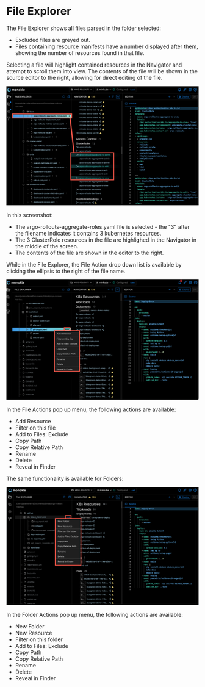 # File Explorer

The File Explorer shows all files parsed in the folder selected:

- Excluded files are greyed out.
- Files containing resource manifests have a number displayed after them, showing the number of resources found in that file.

Selecting a file will highlight contained resources in the Navigator and attempt to scroll them into view. The contents of the 
file will be shown in the source editor to the right, allowing for direct editing of the file.

![File Explorer Navigation](img/resource-navigation-2-1.6.0.png)

In this screenshot:

- The argo-rollouts-aggregate-roles.yaml file is selected - the "3" after the filename indicates it contains 3 kubernetes resources.
- The 3 ClusterRole resources in the file are highlighed in the Navigator in the middle of the screen.
- The contents of the file are shown in the editor to the right.

While in the File Explorer, the File Action drop down list is available by clicking the ellipsis to the right of the file name.

![Explorer File Actions](img/explorer-file-actions-1.6.0.png)

In the File Actions pop up menu, the following actions are available:

- Add Resource
- Filter on this file
- Add to Files: Exclude
- Copy Path
- Copy Relative Path
- Rename
- Delete
- Reveal in Finder

The same functionality is available for Folders:

![Explorer File Actions](img/explorer-folder-actions-1.6.0.png)

In the Folder Actions pop up menu, the following actions are available:

- New Folder
- New Resource
- Filter on this folder
- Add to Files: Exclude
- Copy Path
- Copy Relative Path
- Rename
- Delete
- Reveal in Finder